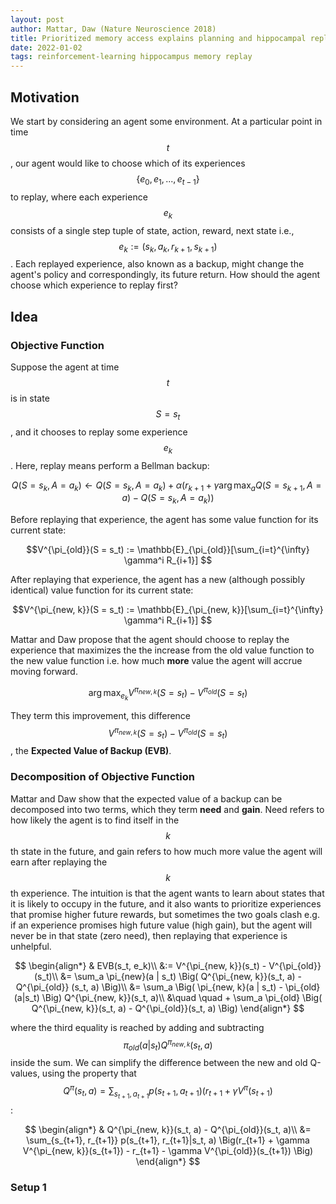 ```yaml
---
layout: post
author: Mattar, Daw (Nature Neuroscience 2018)
title: Prioritized memory access explains planning and hippocampal replay
date: 2022-01-02
tags: reinforcement-learning hippocampus memory replay
---
```


## Motivation

We start by considering an agent some environment. At a particular point in time $$t$$, our agent would 
like to choose which of its experiences $$\{e_0, e_1, ..., e_{t-1}\}$$ to replay, where each experience
$$e_k$$ consists of a single step tuple of state, action, reward, next state i.e.,
$$ e_k := (s_k, a_k, r_{k+1}, s_{k+1})$$. Each replayed experience, also known as a backup, might change the
agent's policy and correspondingly, its future return. How should the agent choose which experience to replay
first?

## Idea

### Objective Function

Suppose the agent at time $$t$$ is in state $$S = s_t$$, and it chooses to replay some experience $$e_k$$. 
Here, replay means perform a Bellman backup:

$$Q(S = s_k, A = a_k) \leftarrow Q(S = s_k, A = a_k) + \alpha \Big(r_{k+1} + \gamma \arg \max_a Q (S = s_{k+1}, A = a) - Q(S = s_k, A = a_k) )$$

Before replaying that experience, the agent has some value function for its current state:

$$V^{\pi_{old}}(S = s_t) := \mathbb{E}_{\pi_{old}}[\sum_{i=t}^{\infty} \gamma^i R_{i+1}] $$

After replaying that experience, the agent has a new (although possibly identical) value function
for its current state:

$$V^{\pi_{new, k}}(S = s_t) := \mathbb{E}_{\pi_{new, k}}[\sum_{i=t}^{\infty} \gamma^i R_{i+1}] $$

Mattar and Daw propose that the agent should choose to replay the experience that maximizes the 
the increase from the old value function to the new value function i.e. how much **more** value the
agent will accrue moving forward.

$$\arg \max_{e_k} V^{\pi_{new, k}}(S = s_t) - V^{\pi_{old}}(S = s_t)$$

They term this improvement, this difference $$V^{\pi_{new, k}}(S = s_t) - V^{\pi_{old}}(S = s_t)$$, 
the __Expected Value of Backup (EVB)__.

### Decomposition of Objective Function

Mattar and Daw show that the expected value of a backup can be decomposed into two terms,
which they term __need__ and __gain__. Need refers to how likely the agent is to find itself in the $$k$$th state
in the future, and gain refers to how much more value the agent will earn after replaying the $$k$$th
experience. The intuition is that the agent wants to learn about states that it is likely to occupy in the future,
and it also wants to prioritize experiences that promise higher future rewards, but sometimes the two goals
clash e.g. if an experience promises high future value (high gain), but the agent will never be in that state
(zero need), then replaying that experience is unhelpful. 

$$
\begin{align*}
& EVB(s_t, e_k)\\
&:= V^{\pi_{new, k}}(s_t) -  V^{\pi_{old}}(s_t)\\
&= \sum_a \pi_{new}(a | s_t) \Big( Q^{\pi_{new, k}}(s_t, a) - Q^{\pi_{old}} (s_t, a) \Big)\\
&= \sum_a \Big( \pi_{new, k}(a | s_t) - \pi_{old}(a|s_t) \Big)  Q^{\pi_{new, k}}(s_t, a)\\
&\quad \quad + \sum_a \pi_{old} \Big( Q^{\pi_{new, k}}(s_t, a) - Q^{\pi_{old}}(s_t, a) \Big)
\end{align*}
$$

where the third equality is reached by adding and subtracting
$$\pi_{old}(a|s_t) Q^{\pi_{new, k}} (s_t, a)$$ inside the sum. We can simplify the difference between 
the new and old Q-values, using the property that $$Q^{\pi}(s_t, a) = \sum_{s_{t+1}, a_{t+1}} p(s_{t+1}, a_{t+1})
(r_{t+1} + \gamma V^{\pi}(s_{t+1})$$:


$$
\begin{align*}
& Q^{\pi_{new, k}}(s_t, a) - Q^{\pi_{old}}(s_t, a)\\
&= \sum_{s_{t+1}, r_{t+1}} p(s_{t+1}, r_{t+1}|s_t, a) \Big(r_{t+1} + \gamma V^{\pi_{new, k}}(s_{t+1}) - r_{t+1} - \gamma V^{\pi_{old}}(s_{t+1}) \Big)
\end{align*}
$$

### Setup 1

